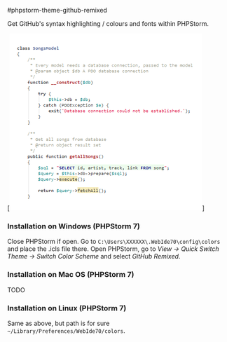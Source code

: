 #phpstorm-theme-github-remixed

Get GitHub's syntax highlighting / colours and fonts within PHPStorm.

[![Screenshot](screenshot.png)]

### Installation on Windows (PHPStorm 7)

Close PHPStorm if open.
Go to `C:\Users\XXXXXX\.WebIde70\config\colors` and place the .icls file there.
Open PHPStorm, go to *View -> Quick Switch Theme -> Switch Color Scheme* and select *GitHub Remixed*.

### Installation on Mac OS (PHPStorm 7)

TODO

### Installation on Linux (PHPStorm 7)

Same as above, but path is for sure `~/Library/Preferences/WebIde70/colors`.